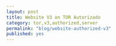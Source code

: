 ```yaml
---
layout: post
title: Website V3 on TOR Autorizado
category: tor,v3,authorized,server
permalink: "blog/website-authorized-v3"
published: yes
---
```

